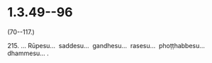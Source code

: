 

# 1.3.49--96



(70--117.)

215\. … Rūpesu…  saddesu…  gandhesu…  rasesu…  phoṭṭhabbesu…  dhammesu… .



